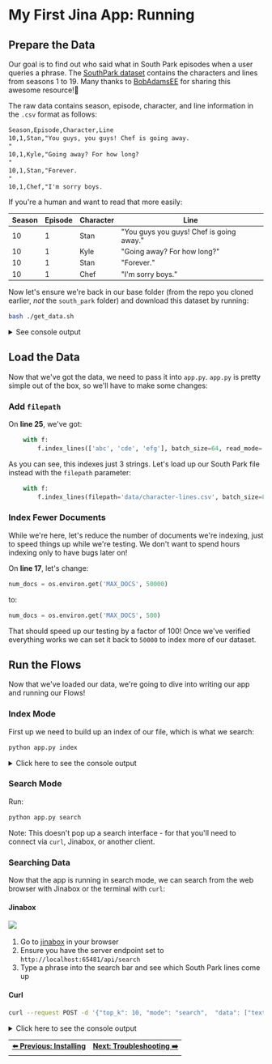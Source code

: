 # My First Jina App: Running

## Prepare the Data

Our goal is to find out who said what in South Park episodes when a user queries a phrase. The [SouthPark dataset](https://github.com/BobAdamsEE/SouthParkData/) contains the characters and lines from seasons 1 to 19. Many thanks to [BobAdamsEE](https://github.com/BobAdamsEE) for sharing this awesome resource!👏

The raw data contains season, episode, character, and line information in the `.csv` format as follows:

```csv
Season,Episode,Character,Line
10,1,Stan,"You guys, you guys! Chef is going away.
"
10,1,Kyle,"Going away? For how long?
"
10,1,Stan,"Forever.
"
10,1,Chef,"I'm sorry boys.
```

If you're a human and want to read that more easily:

| Season | Episode | Character | Line                                    | 
| ---    | ---     | ---       | ---                                     | 
| 10     | 1       | Stan      | "You guys you guys! Chef is going away." | 
| 10     | 1       | Kyle      | "Going away? For how long?"              |
| 10     | 1       | Stan      | "Forever."                               |
| 10     | 1       | Chef      | "I'm sorry boys."                        |

Now let's ensure we're back in our base folder (from the repo you cloned earlier, *not* the `south_park` folder) and download this dataset by running:

```bash
bash ./get_data.sh
```

<details>
  <summary>See console output</summary>

```bash
Cloning into './south_park/data'...
remote: Enumerating objects: 3852, done.
remote: Total 3852 (delta 0), reused 0 (delta 0), pack-reused 3852
Receiving objects: 100% (3852/3852), 5.11 MiB | 2.37 MiB/s, done.
Resolving deltas: 100% (40/40), done.
```

</details>

## Load the Data

Now that we've got the data, we need to pass it into `app.py`. `app.py` is pretty simple out of the box, so we'll have to make some changes:

### Add `filepath`

On **line 25**, we've got:

```python
    with f:
        f.index_lines(['abc', 'cde', 'efg'], batch_size=64, read_mode='rb', size=num_docs)
```

As you can see, this indexes just 3 strings. Let's load up our South Park file instead with the `filepath` parameter:

```python
    with f:
        f.index_lines(filepath='data/character-lines.csv', batch_size=8, read_mode='r', size=num_docs)
```

### Index Fewer Documents

While we're here, let's reduce the number of documents we're indexing, just to speed things up while we're testing. We don't want to spend hours indexing only to have bugs later on!

On **line 17**, let's change:

```python
num_docs = os.environ.get('MAX_DOCS', 50000)
```

to:

```python
num_docs = os.environ.get('MAX_DOCS', 500)
```

That should speed up our testing by a factor of 100! Once we've verified everything works we can set it back to `50000` to index more of our dataset.

## Run the Flows

Now that we've loaded our data, we're going to dive into writing our app and running our Flows!

### Index Mode

First up we need to build up an index of our file, which is what we search:

```bash
python app.py index
```

<details>
<summary>Click here to see the console output</summary>

<p align="center">
  <img src="images/index-demo.png?raw=true" alt="index flow console output">
</p>

</details>

### Search Mode

Run:

```bash
python app.py search
```

Note: This doesn't pop up a search interface - for that you'll need to connect via `curl`, Jinabox, or another client.

### Searching Data

Now that the app is running in search mode, we can search from the web browser with Jinabox or the terminal with `curl`:

#### Jinabox

![](https://raw.githubusercontent.com/jina-ai/jinabox.js/master/.github/jinabox.gif)
 
1. Go to [jinabox](https://jina.ai/jinabox.js) in your browser
2. Ensure you have the server endpoint set to `http://localhost:65481/api/search`
3. Type a phrase into the search bar and see which South Park lines come up

#### Curl

```bash
curl --request POST -d '{"top_k": 10, "mode": "search",  "data": ["text:hey, dude"]}' -H 'Content-Type: application/json' 'http://0.0.0.0:65481/api/search'
```

<details>
<summary>Click here to see the console output</summary>

<p align="center">
  <img src="images/query-demo.png?raw=true" alt="query flow console output">
</p>

</details>



<table width="100%">
  <tr>
    <td align="left" style="text-align:right">
      <strong><a href="./01.md">⬅️ Previous: Installing</a></strong>
    </td>
    <td align="right" style="text-align:right">
      <strong><a href="./03_troubleshooting.md">Next: Troubleshooting ➡️</a></strong>
    </td>
  </tr>
</table>
